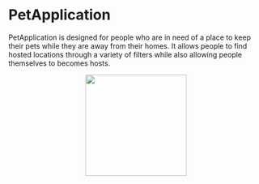 # PetApplication
PetApplication is designed for people who are in need of a place to keep their pets while they are away from their homes.  It allows people to find hosted locations through a variety of filters while also allowing people themselves to becomes hosts.
<p align="center"><img src="https://github.com/PenguinDan/PetApplication/blob/master/app/src/main/res/drawable/pawlogo_s.png" width="200" height="200" /></p>
